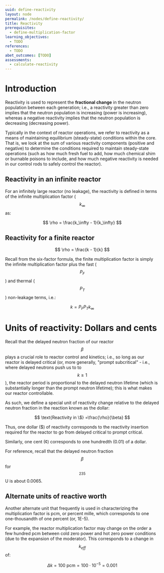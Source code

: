```yaml
---
uuid: define-reactivity
layout: node
permalink: /nodes/define-reactivity/
title: Reactivity
prerequisites:
  - define-multiplication-factor
learning_objectives:
  - TODO
references:
  - TODO
abet_outcomes: [TODO]
assessments:
  - calculate-reactivity
---
```


# Introduction

Reactivity is used to represent the **fractional change** in the neutron population between each generation; i.e., a reactivity greater than zero implies that the neutron population is increasing (power is increasing), whereas a negative reactivity implies that the neutron population is decreasing (decreasing power).

Typically in the context of reactor operations, we refer to reactivity as a means of maintaining equilibrium (steady-state) conditions within the core. That is, we look at the sum of various reactivity components (positive and negative) to determine the conditions required to maintain steady-state operations (such as how much fresh fuel to add, how much chemical shim or burnable poisons to include, and how much negative reactivity is needed in our control rods to safely control the reactor).

## Reactivity in an infinite reactor

For an infinitely large reactor (no leakage), the reactivity is defined in terms of the infinite multiplication factor ($$k_\infty$$ as:

$$
\rho = \frac{k_\infty - 1}{k_\infty}
$$

## Reactivity for a finite reactor

$$
\rho = \frac{k - 1}{k}
$$

Recall from the six-factor formula, the finite multiplication factor is simply the infinite multiplication factor plus the fast ($$P_F$$) and thermal ($$P_T$$) non-leakage terms, i.e.:

$$
k = P_{F} P_{T} k_\infty
$$

# Units of reactivity: Dollars and cents

Recall that the delayed neutron fraction of our reactor $$\beta$$ plays a crucial role to reactor control and kinetics; i.e., so long as our reactor is delayed critical (or, more generally, "prompt subcritical" - i.e., where delayed neutrons push us to to $$k \geq 1$$), the reactor period is proportional to the delayed neutron lifetime (which is substantially longer than the prompt neutron lifetime); this is what makes our reactor controllable.

As such, we define a special unit of reactivity change relative to the delayed neutron fraction in the reaction known as the dollar:

$$
\text{Reactivity in \$} =\frac{\rho}{\beta}
$$

Thus, one dollar ($) of reactivity corresponds to the reactivity insertion required for the reactor to go from delayed critical to prompt critical. 

Similarly, one cent (¢) corresponds to one hundredth (0.01) of a dollar.

For reference, recall that the delayed neutron fraction $$\beta$$ for $${}^{235}$$U is about 0.0065.

## Alternate units of reactive worth

Another alternate unit that frequently is used in characterizing the multiplication factor is pcm, or percent mille, which corresponds to one one-thousandth of one percent (or, 1E-5).

For example, the reactor multiplication factor may change on the order a few hundred pcm between cold zero power and hot zero power conditions (due to the expansion of the moderator). This corresponds to a change in $$k_{eff}$$ of:

$$
\Delta k = 100\ \text{pcm} = 100 \cdot 10^{-5} = 0.001
$$


